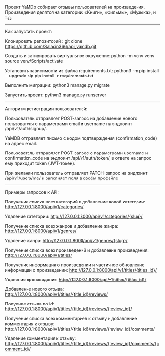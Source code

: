 Проект YaMDb собирает отзывы пользователей на произведения.
Произведения делятся на категории: «Книги», «Фильмы», «Музыка», и т.д.
________________________________________________________________________
Как запустить проект:

Клонировать репозиторий : git clone https://github.com/Saladin366/api_yamdb.git

Cоздать и активировать виртуальное окружение: python -m venv venv source venv/Scripts/activate

Установить зависимости из файла requirements.txt: python3 -m pip install --upgrade pip pip install -r requirements.txt

Выполнить миграции: python3 manage.py migrate

Запустить проект: python3 manage.py runserver
________________________________________________________________________
Алгоритм регистрации пользователей:

Пользователь отправляет POST-запрос на добавление нового пользователя с параметрами email и username на эндпоинт /api/v1/auth/signup/.

YaMDB отправляет письмо с кодом подтверждения (confirmation_code) на адрес email.

Пользователь отправляет POST-запрос с параметрами username и confirmation_code на эндпоинт /api/v1/auth/token/, в ответе на запрос ему приходит token (JWT-токен).

При желании пользователь отправляет PATCH-запрос на эндпоинт /api/v1/users/me/ и заполняет поля в своём профайле
________________________________________________________________________
Примеры запросов к API:

Получение списка всех категорий и добавление новой категории: http://127.0.0.1:8000/api/v1/categories/

Удаление категории: http://127.0.0.1:8000/api/v1/categories/{slug}/

Получение списка всех жанров и добавление жанра: http://127.0.0.1:8000/api/v1/genres/

Удаление жанра: http://127.0.0.1:8000/api/v1/genres/{slug}/

Получение списка всех произведений и добавление произведения: http://127.0.0.1:8000/api/v1/titles/

Получение информации о произведении и частичное обновление информации о произведении: http://127.0.0.1:8000/api/v1/titles/{titles_id}/

Удаление произведения: http://127.0.0.1:8000/api/v1/titles/{titles_id}/

Добавление нового отзыва: http://127.0.0.1:8000/api/v1/titles/{title_id}/reviews/

Полуение отзыва по id: http://127.0.0.1:8000/api/v1/titles/{title_id}/reviews/{review_id}/

Получение списка всех комментариев к отзыву и добавление комментария к отзыву: http://127.0.0.1:8000/api/v1/titles/{title_id}/reviews/{review_id}/comments/

Удаление комментария к отзыву: http://127.0.0.1:8000/api/v1/titles/{title_id}/reviews/{review_id}/comments/{comment_id}/